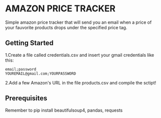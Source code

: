 # AMAZON PRICE TRACKER

Simple amazon price tracker that will send you an email when a price of your fauvorite products drops under the specified price tag.

## Getting Started

1.Create a file called credentials.csv and insert your gmail credentials like this:

    email;password
    YOUREMAIL@gmail.com;YOURPASSWORD

2.Add a few Amazon's URL in the file products.csv and compile the sctipt!

## Prerequisites

Remember to pip install beautifulsoup4, pandas, requests
